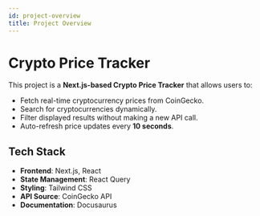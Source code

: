 ```yaml
---
id: project-overview
title: Project Overview
---
```


# Crypto Price Tracker

This project is a **Next.js-based Crypto Price Tracker** that allows users to:

- Fetch real-time cryptocurrency prices from CoinGecko.
- Search for cryptocurrencies dynamically.
- Filter displayed results without making a new API call.
- Auto-refresh price updates every **10 seconds**.

## Tech Stack

- **Frontend**: Next.js, React
- **State Management**: React Query
- **Styling**: Tailwind CSS
- **API Source**: CoinGecko API
- **Documentation**: Docusaurus
